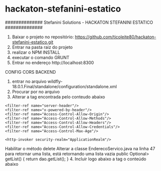 # hackaton-stefanini-estatico
############## Stefanini Solutions - HACKATON STEFANINI ESTATICO ############## 

1. Baixar o projeto no repositório: https://github.com/ticoleite80/hackaton-stefanini-estatico.git 
2. Entrar na pasta raiz do projeto
3. realizar o NPM INSTALL
4. executar o comando GRUNT
5. Entrar no endereço http://localhost:8300

CONFIG CORS BACKEND
1. entrar no arquivo wildfly-18.0.1.Final/standalone/configuration/standalone.xml
2. Procurar por <host name="default-host" alias="localhost"> no arquivo
3. Alterar a tag encontrada pelo conteudo abaixo
<host name="default-host" alias="localhost">
	<location name="/" handler="welcome-content"/>

	<filter-ref name="server-header"/>
	<filter-ref name="x-powered-by-header"/>
	<filter-ref name="Access-Control-Allow-Origin"/>
	<filter-ref name="Access-Control-Allow-Methods"/>
	<filter-ref name="Access-Control-Allow-Headers"/>
	<filter-ref name="Access-Control-Allow-Credentials"/>
	<filter-ref name="Access-Control-Max-Age"/>

	<http-invoker security-realm="ApplicationRealm"/>
</host>
	Habilitar o método delete
	Alterar a classe EnderecoServico.java na linha 47 para retornar uma lista, está retornando uma lista vazia 
	public Optional<List<Endereco>> getList() {
		return dao.getList();
	}
4. Incluir logo abaixo a tag </handlers> o conteúdo abaixo
<filters>
	<response-header name="server-header" header-name="Server" header-value="WildFly/18"/>
	<response-header name="x-powered-by-header" header-name="X-Powered-By" header-value="Undertow/1"/>
	<response-header name="Access-Control-Allow-Origin" header-name="Access-Control-Allow-Origin" header-value="*"/>
	<response-header name="Access-Control-Allow-Methods" header-name="Access-Control-Allow-Methods" header-value="GET, POST, OPTIONS, PUT, DELETE"/>
	<response-header name="Access-Control-Allow-Headers" header-name="Access-Control-Allow-Headers" header-value="accept, authorization, content-type, x-requested-with"/>
	<response-header name="Access-Control-Allow-Credentials" header-name="Access-Control-Allow-Credentials" header-value="true"/>
	<response-header name="Access-Control-Max-Age" header-name="Access-Control-Max-Age" header-value="1"/>
</filters>

